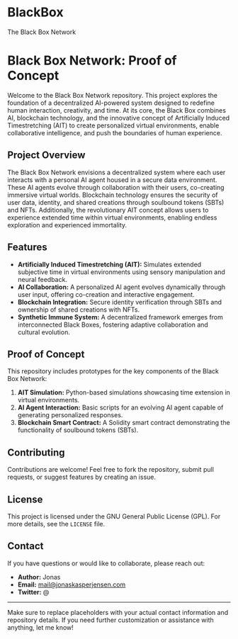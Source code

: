 # BlackBox
The Black Box Network

# **Black Box Network: Proof of Concept**

Welcome to the Black Box Network repository. This project explores the foundation of a decentralized AI-powered system designed to redefine human interaction, creativity, and time. At its core, the Black Box combines AI, blockchain technology, and the innovative concept of Artificially Induced Timestretching (AIT) to create personalized virtual environments, enable collaborative intelligence, and push the boundaries of human experience.

## **Project Overview**
The Black Box Network envisions a decentralized system where each user interacts with a personal AI agent housed in a secure data environment. These AI agents evolve through collaboration with their users, co-creating immersive virtual worlds. Blockchain technology ensures the security of user data, identity, and shared creations through soulbound tokens (SBTs) and NFTs. Additionally, the revolutionary AIT concept allows users to experience extended time within virtual environments, enabling endless exploration and experienced immortality.

## **Features**
- **Artificially Induced Timestretching (AIT):** Simulates extended subjective time in virtual environments using sensory manipulation and neural feedback.
- **AI Collaboration:** A personalized AI agent evolves dynamically through user input, offering co-creation and interactive engagement.
- **Blockchain Integration:** Secure identity verification through SBTs and ownership of shared creations with NFTs.
- **Synthetic Immune System:** A decentralized framework emerges from interconnected Black Boxes, fostering adaptive collaboration and cultural evolution.

## **Proof of Concept**
This repository includes prototypes for the key components of the Black Box Network:
1. **AIT Simulation:** Python-based simulations showcasing time extension in virtual environments.
2. **AI Agent Interaction:** Basic scripts for an evolving AI agent capable of generating personalized responses.
3. **Blockchain Smart Contract:** A Solidity smart contract demonstrating the functionality of soulbound tokens (SBTs).

## **Contributing**
Contributions are welcome! Feel free to fork the repository, submit pull requests, or suggest features by creating an issue.

## **License**
This project is licensed under the GNU General Public License (GPL). For more details, see the `LICENSE` file.

## **Contact**
If you have questions or would like to collaborate, please reach out:
- **Author:** Jonas
- **Email:** mail@jonaskasperjensen.com
- **Twitter:** @

---

Make sure to replace placeholders with your actual contact information and repository details. If you need further customization or assistance with anything, let me know!

